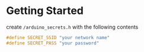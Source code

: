# Getting Started

create `/arduino_secrets.h` with the following contents

```cpp
#define SECRET_SSID "your network name"
#define SECRET_PASS "your password"
```
